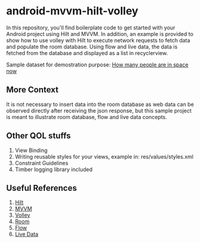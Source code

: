 # android-mvvm-hilt-volley

In this repository, you'll find boilerplate code to get started with your Android project using Hilt and MVVM. In addition, an example is provided to show how to use volley with Hilt to execute network requests to fetch data and populate the room database. Using flow and live data, the data is fetched from the database and displayed as a list in recyclerview.

Sample dataset for demostration purpose: [How many people are in space now](http://api.open-notify.org/astros.json)

## More Context
It is not necessary to insert data into the room database as web data can be observed directly after receiving the json response, but this sample project is meant to illustrate room database, flow and live data concepts.

## Other QOL stuffs
1. View Binding
2. Writing reusable styles for your views, example in: res/values/styles.xml
3. Constraint Guidelines
4. Timber logging library included

## Useful References 
1. [Hilt](https://developer.android.com/training/dependency-injection/hilt-android)
2. [MVVM](https://developer.android.com/topic/architecture)
3. [Volley](https://google.github.io/volley/)
4. [Room](https://developer.android.com/training/data-storage/room)
5. [Flow](https://developer.android.com/kotlin/flow)
6. [Live Data](https://developer.android.com/topic/libraries/architecture/livedata) 
